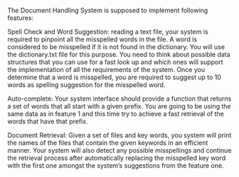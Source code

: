 The Document Handling System is supposed to implement following features:

Spell Check and Word Suggestion: reading a text file, your system is required to pinpoint all the misspelled words in the file. A word is considered to be misspelled if it is not found in the dictionary. You will use the dictionary.txt file for this purpose. You need to think about possible data structures that you can use for a fast look up and which ones will support the implementation of all the requirements of the system. Once you determine that a word is misspelled, you are required to suggest up to 10 words as spelling suggestion for the misspelled word.

Auto-complete: Your system interface should provide a function that returns a set of words that all start with a given prefix. You are going to be using the same data as in feature 1 and this time try to achieve a fast retrieval of the words that have that prefix.


Document Retrieval: Given a set of files and key words, you system will print the names of the files that contain the given keywords in an efficient manner. Your system will also detect any possible misspellings and continue the retrieval process after automatically replacing the misspelled key word with the first one amongst the system’s suggestions from the feature one.
